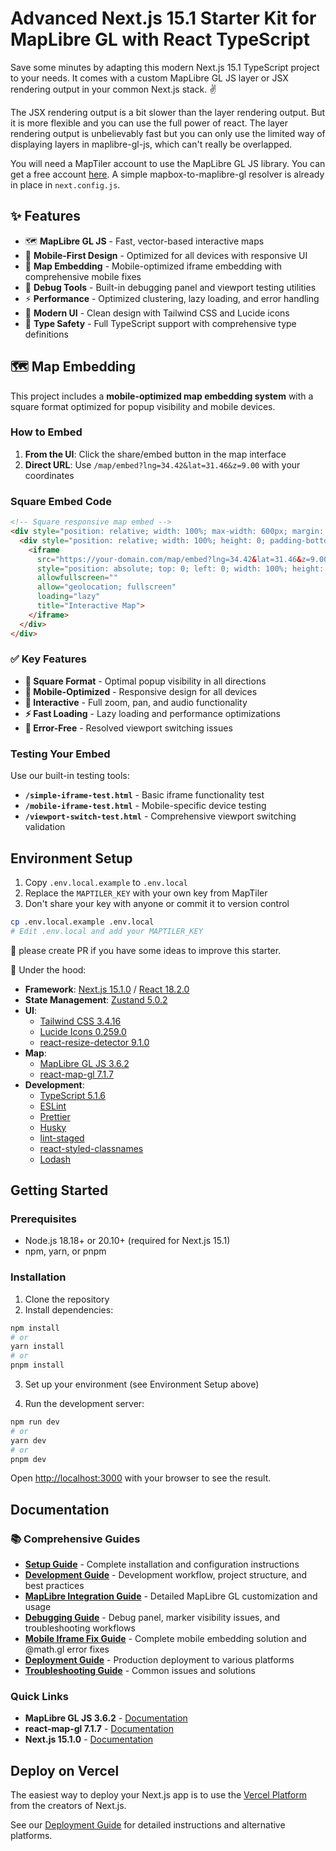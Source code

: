 # Advanced Next.js 15.1 Starter Kit for MapLibre GL with React TypeScript

Save some minutes by adapting this modern Next.js 15.1 TypeScript project to your needs. It comes with a custom MapLibre GL JS layer or JSX rendering output in your common Next.js stack. ✌️

The JSX rendering output is a bit slower than the layer rendering output. But it is more flexible and you can use the full power of react. The layer rendering output is unbelievably fast but you can only use the limited way of displaying layers in maplibre-gl-js, which can't really be overlapped.

You will need a MapTiler account to use the MapLibre GL JS library. You can get a free account [here](https://www.maptiler.com/). A simple mapbox-to-maplibre-gl resolver is already in place in `next.config.js`.

## ✨ Features

- 🗺️ **MapLibre GL JS** - Fast, vector-based interactive maps
- 📱 **Mobile-First Design** - Optimized for all devices with responsive UI
- 🎯 **Map Embedding** - Mobile-optimized iframe embedding with comprehensive mobile fixes
- 🔧 **Debug Tools** - Built-in debugging panel and viewport testing utilities
- ⚡ **Performance** - Optimized clustering, lazy loading, and error handling
- 🎨 **Modern UI** - Clean design with Tailwind CSS and Lucide icons
- 🧩 **Type Safety** - Full TypeScript support with comprehensive type definitions

## 🗺️ Map Embedding

This project includes a **mobile-optimized map embedding system** with a square format optimized for popup visibility and mobile devices.

### How to Embed

1. **From the UI**: Click the share/embed button in the map interface
2. **Direct URL**: Use `/map/embed?lng=34.42&lat=31.46&z=9.00` with your coordinates

### Square Embed Code

```html
<!-- Square responsive map embed -->
<div style="position: relative; width: 100%; max-width: 600px; margin: 0 auto;">
  <div style="position: relative; width: 100%; height: 0; padding-bottom: 100%; /* 1:1 square ratio */">
    <iframe 
      src="https://your-domain.com/map/embed?lng=34.42&lat=31.46&z=9.00" 
      style="position: absolute; top: 0; left: 0; width: 100%; height: 100%; border: 0; border-radius: 8px;" 
      allowfullscreen="" 
      allow="geolocation; fullscreen"
      loading="lazy"
      title="Interactive Map">
    </iframe>
  </div>
</div>
```

### ✅ Key Features

- **📐 Square Format** - Optimal popup visibility in all directions
- **📱 Mobile-Optimized** - Responsive design for all devices
- **🎯 Interactive** - Full zoom, pan, and audio functionality
- **⚡ Fast Loading** - Lazy loading and performance optimizations
- **🔧 Error-Free** - Resolved viewport switching issues

### Testing Your Embed

Use our built-in testing tools:
- **`/simple-iframe-test.html`** - Basic iframe functionality test
- **`/mobile-iframe-test.html`** - Mobile-specific device testing
- **`/viewport-switch-test.html`** - Comprehensive viewport switching validation

## Environment Setup

1. Copy `.env.local.example` to `.env.local`
2. Replace the `MAPTILER_KEY` with your own key from MapTiler
3. Don't share your key with anyone or commit it to version control

```bash
cp .env.local.example .env.local
# Edit .env.local and add your MAPTILER_KEY
```

👀 please create PR if you have some ideas to improve this starter.

🎰 Under the hood:

- **Framework**: [Next.js 15.1.0](https://github.com/vercel/next.js) / [React 18.2.0](https://github.com/facebook/react)
- **State Management**: [Zustand 5.0.2](https://github.com/pmndrs/zustand)
- **UI**:
  - [Tailwind CSS 3.4.16](https://github.com/tailwindlabs/tailwindcss)
  - [Lucide Icons 0.259.0](https://github.com/lucide-icons/lucide)
  - [react-resize-detector 9.1.0](https://github.com/maslianok/react-resize-detector)
- **Map**:
  - [MapLibre GL JS 3.6.2](https://github.com/maplibre/maplibre-gl-js)
  - [react-map-gl 7.1.7](https://github.com/visgl/react-map-gl)
- **Development**:
  - [TypeScript 5.1.6](https://github.com/microsoft/TypeScript)
  - [ESLint](https://github.com/eslint/eslint)
  - [Prettier](https://github.com/prettier/prettier)
  - [Husky](https://github.com/typicode/husky)
  - [lint-staged](https://github.com/lint-staged/lint-staged)
  - [react-styled-classnames](https://github.com/richard-unterberg/react-styled-classnames)
  - [Lodash](https://github.com/lodash/lodash)

## Getting Started

### Prerequisites

- Node.js 18.18+ or 20.10+ (required for Next.js 15.1)
- npm, yarn, or pnpm

### Installation

1. Clone the repository
2. Install dependencies:

```bash
npm install
# or
yarn install
# or
pnpm install
```

3. Set up your environment (see Environment Setup above)

4. Run the development server:

```bash
npm run dev
# or
yarn dev
# or
pnpm dev
```

Open [http://localhost:3000](http://localhost:3000) with your browser to see the result.

## Documentation

### 📚 Comprehensive Guides

- **[Setup Guide](./docs/setup.md)** - Complete installation and configuration instructions
- **[Development Guide](./docs/development.md)** - Development workflow, project structure, and best practices  
- **[MapLibre Integration Guide](./docs/maplibre-setup.md)** - Detailed MapLibre GL customization and usage
- **[Debugging Guide](./docs/debugging.md)** - Debug panel, marker visibility issues, and troubleshooting workflows
- **[Mobile Iframe Fix Guide](./docs/iframe-mobile-fix.md)** - Complete mobile embedding solution and @math.gl error fixes
- **[Deployment Guide](./docs/deployment.md)** - Production deployment to various platforms
- **[Troubleshooting Guide](./docs/troubleshooting.md)** - Common issues and solutions

### Quick Links

- **MapLibre GL JS 3.6.2** - [Documentation](https://maplibre.org/maplibre-gl-js-docs/)
- **react-map-gl 7.1.7** - [Documentation](https://visgl.github.io/react-map-gl/)
- **Next.js 15.1.0** - [Documentation](https://nextjs.org/docs)

## Deploy on Vercel

The easiest way to deploy your Next.js app is to use the [Vercel Platform](https://vercel.com/new?utm_medium=default-template&filter=next.js&utm_source=create-next-app&utm_campaign=create-next-app-readme) from the creators of Next.js.

See our [Deployment Guide](./docs/deployment.md) for detailed instructions and alternative platforms.

